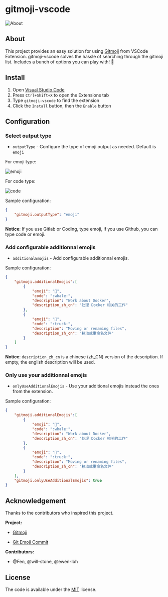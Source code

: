# gitmoji-vscode

![About](https://raw.githubusercontent.com/Vtrois/gitmoji-vscode/master/images/about.gif)

## About

This project provides an easy solution for using [Gitmoji](https://github.com/carloscuesta/gitmoji) from VSCode Extension. gitmoji-vscode solves the hassle of searching through the gitmoji list. Includes a bunch of options you can play with! 🎉

## Install

1. Open [Visual Studio Code](https://code.visualstudio.com/)
2. Press `Ctrl+Shift+X` to open the Extensions tab
3. Type `gitmoji-vscode` to find the extension
4. Click the `Install` button, then the `Enable` button

## Configuration

### Select output type

* `outputType` - Configure the type of emoji output as needed. Default is `emoji`

For emoji type:

![emoji](https://raw.githubusercontent.com/Vtrois/gitmoji-vscode/master/images/emoji.png)

For code type:

![code](https://raw.githubusercontent.com/Vtrois/gitmoji-vscode/master/images/code.png)

Sample configuration:

```json
{
    "gitmoji.outputType": "emoji"
}
```

**Notice**: If you use Gitlab or Coding, type emoji, if you use Github, you can type code or emoji.

### Add configurable additionnal emojis

* `additionalEmojis` - Add configurable additionnal emojis.

Sample configuration:

```json
{
    "gitmoji.additionalEmojis":[
        {
            "emoji": "🐳",
            "code": ":whale:",
            "description": "Work about Docker",
            "description_zh_cn": "处理 Docker 相关的工作"
        },
        {
            "emoji": "🚚",
            "code": ":truck:",
            "description": "Moving or renaming files",
            "description_zh_cn": "移动或重命名文件"
        }
    ]
}
```

**Notice**: `description_zh_cn` is a chinese (zh_CN) version of the description. If empty, the english description will be used.

### Only use your additionnal emojis

* `onlyUseAdditionalEmojis` - Use your additional emojis instead the ones from the extension.

Sample configuration:

```json
{
    "gitmoji.additionalEmojis":[
        {
            "emoji": "🐳",
            "code": ":whale:",
            "description": "Work about Docker",
            "description_zh_cn": "处理 Docker 相关的工作"
        },
        {
            "emoji": "🚚",
            "code": ":truck:",
            "description": "Moving or renaming files",
            "description_zh_cn": "移动或重命名文件"
        }
    ],
    "gitmoji.onlyUseAdditionalEmojis": true
}
```

## Acknowledgement

Thanks to the contributors who inspired this project.

**Project:**

* [Gitmoji](https://github.com/carloscuesta/gitmoji)

* [Git Emoji Commit](https://github.com/maixiaojie/git-emoji)

**Contributors:**

* @Fen, @will-stone, @ewen-lbh

## License

The code is available under the [MIT](https://github.com/Vtrois/gitmoji-vscode/blob/master/LICENSE) license.